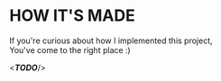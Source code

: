 # HOW IT'S MADE

If you're curious about how I implemented this project,  
You've come to the right place :)

<***TODO***/>
